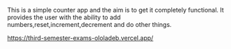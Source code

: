 This is a simple counter app and the aim is to get it completely functional.
It provides the user with the ability to add numbers,reset,increment,decrement and do other things.

https://third-semester-exams-ololadeb.vercel.app/
